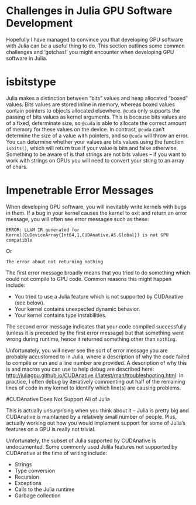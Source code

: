 # Challenges in Julia GPU Software Development

Hopefully I have managed to convince you that developing GPU software with Julia can be a useful thing to do. This section outlines some common challenges and ‘gotchas!’ you might encounter when developing GPU software in Julia.

# isbitstype

Julia makes a distinction between “bits” values and heap allocated “boxed” values. Bits values are stored inline in memory, whereas boxed values contain pointers to objects allocated elsewhere. ```@cuda``` only supports the passing of bits values as kernel arguments. This is because bits values are of a fixed, determinate size, so ```@cuda``` is able to allocate the correct amount of memory for these values on the device. In contrast, ```@cuda``` can’t determine the size of a value with pointers, and so ```@cuda``` will throw an error. You can determine whether your values are bits values using the function ```isbits()```, which will return true if your value is bits and false otherwise. Something to be aware of is that strings are not bits values – if you want to work with strings on GPUs you will need to convert your string to an array of chars.

# Impenetrable Error Messages

When developing GPU software, you will inevitably write kernels with bugs in them. If a bug in your kernel causes the kernel to exit and return an error message, you will often see error messages such as these:

```
ERROR: LLVM IR generated for Kernel(CuDeviceArray{Int64,1,CUDAnative.AS.Global}) is not GPU compatible
```

Or

```
The error about not returning nothing
```

The first error message broadly means that you tried to do something which could not compile to GPU code. Common reasons this might happen include:
- You tried to use a Julia feature which is not supported by CUDAnative (see below).
- Your kernel contains unexpected dynamic behavior.
- Your kernel contains type instabilities.

The second error message indicates that your code compiled successfully (unless it is preceded by the first error message) but that something went wrong during runtime, hence it returned something other than ```nothing```.

Unfortunately, you will never see the sort of error message you are probably accustomed to in Julia, where a description of why the code failed to compile or run and a line number are provided. A description of why this is and macros you can use to help debug are described here: http://juliagpu.github.io/CUDAnative.jl/latest/man/troubleshooting.html. In practice, I often debug by iteratively commenting out half of the remaining lines of code in my kernel to identify which line(s) are causing problems.

#CUDAnative Does Not Support All of Julia

This is actually unsurprising when you think about it – Julia is pretty big and CUDAnative is maintained by a relatively small number of people. Plus, actually working out how you would implement support for some of Julia’s features on a GPU is really not trivial.

Unfortunately, the subset of Julia supported by CUDAnative is undocumented. Some commonly used Julila features not supported by CUDAnative at the time of writing include:

- Strings
- Type conversion
- Recursion
- Exceptions
- Calls to the Julia runtime
- Garbage collection
